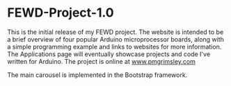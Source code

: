 # FEWD-Project-1.0
This is the initial release of my FEWD project. The website is intended to be a brief overview of four popular Arduino microprocessor boards, along with a simple programming example and links to websites for more information. The Applications page will eventually showcase projects and code I've written for Arduino. The project is online at www.pmgrimsley.com

The main carousel is implemented in the Bootstrap framework. 
